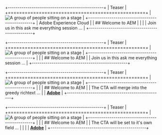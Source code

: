 +-------------------------------------------------+
| Teaser                                          |
+=================================================+
| ![A group of people sitting on a stage][image0] |
+-------------------------------------------------+
| Adobe Experience Cloud                          |
| ## Welcome to AEM                               |
| <!-- field: teaserText_unkwnonIgnored -->       |
| Join us in this ask me everything session ...   |
+-------------------------------------------------+

+-------------------------------------------------+
| Teaser                                          |
+=================================================+
| ![A group of people sitting on a stage][image0] |
+-------------------------------------------------+
| <!-- field:teaserText_title -->                 |
| ## Welcome to AEM                               |
| Join us in this ask me everything session ...   |
+-------------------------------------------------+

+-------------------------------------------------+
| Teaser                                          |
+=================================================+
| ![A group of people sitting on a stage][image0] |
+-------------------------------------------------+
| <!--field:teaserText_title-->                   |
| ## Welcome to AEM                               |
| The CTA will merge into the greedy richtext ... |
| **[Adobe](www.adobe.com)**                      |
+-------------------------------------------------+

+-------------------------------------------------+
| Teaser                                          |
+=================================================+
| ![A group of people sitting on a stage][image0] |
+-------------------------------------------------+
| <!--field:teaserText_title -->                  |
| ## Welcome to AEM                               |
| The CTA will be set to it's own field ...       |
| <!-- field:teaserText_cta-->                    |
| **[Adobe](www.adobe.com)**                      |
+-------------------------------------------------+

[image0]: https://main--hubblehomes-com--aemsites.hlx.page/media_18bd35bfabf1ee9ca848b5f6ee811b9429fe8d39e.jpeg#width=1920&height=800

